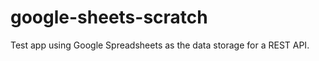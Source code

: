 google-sheets-scratch
=====================

Test app using Google Spreadsheets as the data storage for a REST API.
